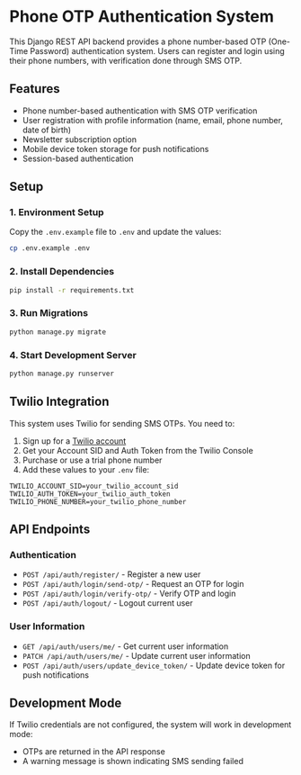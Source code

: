 # Phone OTP Authentication System

This Django REST API backend provides a phone number-based OTP (One-Time Password) authentication system. Users can register and login using their phone numbers, with verification done through SMS OTP.

## Features

- Phone number-based authentication with SMS OTP verification
- User registration with profile information (name, email, phone number, date of birth)
- Newsletter subscription option
- Mobile device token storage for push notifications
- Session-based authentication

## Setup

### 1. Environment Setup

Copy the `.env.example` file to `.env` and update the values:

```bash
cp .env.example .env
```

### 2. Install Dependencies

```bash
pip install -r requirements.txt
```

### 3. Run Migrations

```bash
python manage.py migrate
```

### 4. Start Development Server

```bash
python manage.py runserver
```

## Twilio Integration

This system uses Twilio for sending SMS OTPs. You need to:

1. Sign up for a [Twilio account](https://www.twilio.com/try-twilio)
2. Get your Account SID and Auth Token from the Twilio Console
3. Purchase or use a trial phone number
4. Add these values to your `.env` file:

```
TWILIO_ACCOUNT_SID=your_twilio_account_sid
TWILIO_AUTH_TOKEN=your_twilio_auth_token
TWILIO_PHONE_NUMBER=your_twilio_phone_number
```

## API Endpoints

### Authentication

- `POST /api/auth/register/` - Register a new user
- `POST /api/auth/login/send-otp/` - Request an OTP for login
- `POST /api/auth/login/verify-otp/` - Verify OTP and login
- `POST /api/auth/logout/` - Logout current user

### User Information

- `GET /api/auth/users/me/` - Get current user information
- `PATCH /api/auth/users/me/` - Update current user information
- `POST /api/auth/users/update_device_token/` - Update device token for push notifications

## Development Mode

If Twilio credentials are not configured, the system will work in development mode:
- OTPs are returned in the API response
- A warning message is shown indicating SMS sending failed 